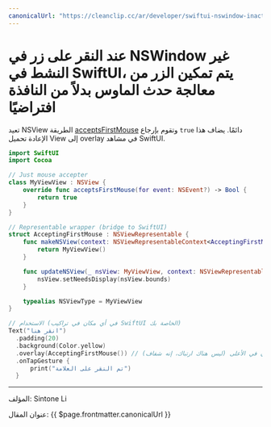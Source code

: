 ```yaml
---
canonicalUrl: "https://cleanclip.cc/ar/developer/swiftui-nswindow-inactive-firstmouse/"
---
```

# عند النقر على زر في NSWindow غير النشط في SwiftUI، يتم تمكين الزر من معالجة حدث الماوس بدلاً من النافذة افتراضيًا

تعيد NSView الطريقة [acceptsFirstMouse](https://developer.apple.com/documentation/appkit/nsview/1483410-acceptsfirstmouse) وتقوم بإرجاع `true` دائمًا.
يضاف هذا الإعادة تحميل View إلى overlay في مشاهد SwiftUI.

```swift
import SwiftUI
import Cocoa

// Just mouse accepter
class MyViewView : NSView {
    override func acceptsFirstMouse(for event: NSEvent?) -> Bool {
        return true
    }
}

// Representable wrapper (bridge to SwiftUI)
struct AcceptingFirstMouse : NSViewRepresentable {
    func makeNSView(context: NSViewRepresentableContext<AcceptingFirstMouse>) -> MyViewView {
        return MyViewView()
    }

    func updateNSView(_ nsView: MyViewView, context: NSViewRepresentableContext<AcceptingFirstMouse>) {
        nsView.setNeedsDisplay(nsView.bounds)
    }

    typealias NSViewType = MyViewView
}

// الاستخدام (في أي مكان في تراكيب SwiftUI الخاصة بك)
Text("انقر هنا")
  .padding(20)
  .background(Color.yellow)
  .overlay(AcceptingFirstMouse()) // يجب أن يكون في الأعلى (ليس هناك ارتباك، إنه شفاف)
  .onTapGesture {
      print("تم النقر على العلامة")
  }
```


---

المؤلف: Sintone Li

عنوان المقال: {{ $page.frontmatter.canonicalUrl }}
